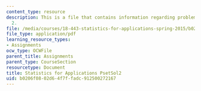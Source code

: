 ```yaml
---
content_type: resource
description: This is a file that contains information regarding problem set solution
  2.
file: /media/courses/18-443-statistics-for-applications-spring-2015/b0206f0802d64f7ffadc912500272167_MIT18_443S15_PsetSol2.pdf
file_type: application/pdf
learning_resource_types:
- Assignments
ocw_type: OCWFile
parent_title: Assignments
parent_type: CourseSection
resourcetype: Document
title: Statistics for Applications PsetSol2
uid: b0206f08-02d6-4f7f-fadc-912500272167
---
```

